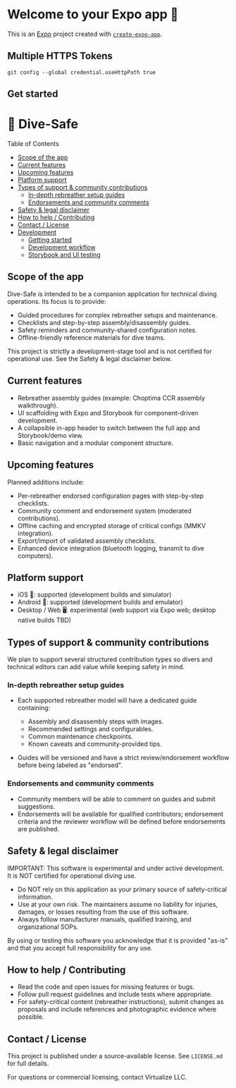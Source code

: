 # Welcome to your Expo app 👋

This is an [Expo](https://expo.dev) project created with [`create-expo-app`](https://www.npmjs.com/package/create-expo-app).

## Multiple HTTPS Tokens

```
git config --global credential.useHttpPath true
```


## Get started

 # 🤿 Dive-Safe

 Table of Contents

 - [Scope of the app](#scope-of-the-app)
 - [Current features](#current-features)
 - [Upcoming features](#upcoming-features)
 - [Platform support](#platform-support)
 - [Types of support & community contributions](#types-of-support--community-contributions)
   - [In-depth rebreather setup guides](#in-depth-rebreather-setup-guides)
   - [Endorsements and community comments](#endorsements-and-community-comments)
 - [Safety & legal disclaimer](#safety--legal-disclaimer)
 - [How to help / Contributing](#how-to-help--contributing)
 - [Contact / License](#contact--license)
 - [Development](./docs/development.md)
   - [Getting started](./docs/development.md#getting-started)
   - [Development workflow](./docs/development.md#development-workflow)
   - [Storybook and UI testing](./docs/development.md#storybook-and-ui-testing)



## Scope of the app

Dive-Safe is intended to be a companion application for technical diving operations. Its focus is to provide:

- Guided procedures for complex rebreather setups and maintenance.
- Checklists and step-by-step assembly/disassembly guides.
- Safety reminders and community-shared configuration notes.
- Offline-friendly reference materials for dive teams.

This project is strictly a development-stage tool and is not certified for operational use. See the Safety & legal disclaimer below.


## Current features

- Rebreather assembly guides (example: Choptima CCR assembly walkthrough).
- UI scaffolding with Expo and Storybook for component-driven development.
- A collapsible in-app header to switch between the full app and Storybook/demo view.
- Basic navigation and a modular component structure.


## Upcoming features

Planned additions include:

- Per-rebreather endorsed configuration pages with step-by-step checklists.
- Community comment and endorsement system (moderated contributions).
- Offline caching and encrypted storage of critical configs (MMKV integration).
- Export/import of validated assembly checklists.
- Enhanced device integration (bluetooth logging, transmit to dive computers).


 ## Platform support

- iOS 🍎: supported (development builds and simulator)
- Android 🤖: supported (development builds and emulator)
- Desktop / Web 🖥️: experimental (web support via Expo web; desktop native builds TBD)


## Types of support & community contributions

We plan to support several structured contribution types so divers and technical editors can add value while keeping safety in mind.

### In-depth rebreather setup guides

- Each supported rebreather model will have a dedicated guide containing:
  - Assembly and disassembly steps with images.
  - Recommended settings and configurables.
  - Common maintenance checkpoints.
  - Known caveats and community-provided tips.

- Guides will be versioned and have a strict review/endorsement workflow before being labeled as "endorsed".

### Endorsements and community comments

- Community members will be able to comment on guides and submit suggestions.
- Endorsements will be available for qualified contributors; endorsement criteria and the reviewer workflow will be defined before endorsements are published.


## Safety & legal disclaimer

IMPORTANT: This software is experimental and under active development. It is NOT certified for operational diving use.

- Do NOT rely on this application as your primary source of safety-critical information.
- Use at your own risk. The maintainers assume no liability for injuries, damages, or losses resulting from the use of this software.
- Always follow manufacturer manuals, qualified training, and organizational SOPs.

By using or testing this software you acknowledge that it is provided "as-is" and that you accept full responsibility for any use.


## How to help / Contributing

- Read the code and open issues for missing features or bugs.
- Follow pull request guidelines and include tests where appropriate.
- For safety-critical content (rebreather instructions), submit changes as proposals and include references and photographic evidence where possible.


## Contact / License

This project is published under a source-available license. See `LICENSE.md` for full details.

For questions or commercial licensing, contact Virtualize LLC.
